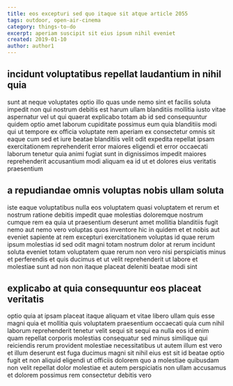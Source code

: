 ```yaml
---
title: eos excepturi sed quo itaque sit atque article 2055
tags: outdoor, open-air-cinema
category: things-to-do
excerpt: aperiam suscipit sit eius ipsum nihil eveniet
created: 2019-01-10
author: author1
---
```


## incidunt voluptatibus repellat laudantium in nihil quia

sunt at neque voluptates optio illo quas unde nemo sint et facilis soluta impedit non qui nostrum debitis est harum ullam blanditiis mollitia iusto vitae aspernatur vel ut qui quaerat explicabo totam ab id sed consequuntur quidem optio amet laborum cupiditate possimus eum quia blanditiis modi qui ut tempore ex officia voluptate rem aperiam ex consectetur omnis sit eaque cum sed et iure beatae blanditiis velit odit expedita repellat ipsam exercitationem reprehenderit error maiores eligendi et error occaecati laborum tenetur quia animi fugiat sunt in dignissimos impedit maiores reprehenderit accusantium modi aliquam ea id ut et dolores eius veritatis praesentium

## a repudiandae omnis voluptas nobis ullam soluta

iste eaque voluptatibus nulla eos voluptatem quasi voluptatem et rerum et nostrum ratione debitis impedit quae molestias doloremque nostrum cumque rem ea quia ut praesentium deserunt amet mollitia blanditiis fugit nemo aut nemo vero voluptas quos inventore hic in quidem et et nobis aut eveniet sapiente at rem excepturi exercitationem voluptas id quae rerum ipsum molestias id sed odit magni totam nostrum dolor at rerum incidunt soluta eveniet totam voluptatem quae rerum non vero nisi perspiciatis minus et perferendis et quis ducimus et ut velit reprehenderit ut labore et molestiae sunt ad non non itaque placeat deleniti beatae modi sint

## explicabo at quia consequuntur eos placeat veritatis

optio quia at ipsam placeat itaque aliquam et vitae libero ullam quis esse magni quia et mollitia quis voluptatem praesentium occaecati quia cum nihil laborum reprehenderit tenetur velit sequi sit sequi ea nulla eos id enim quam repellat corporis molestias consequatur sed minus similique qui reiciendis rerum provident molestiae necessitatibus ut autem illum est vero et illum deserunt est fuga ducimus magni sit nihil eius est sit id beatae optio fugit et non aliquid eligendi ut officiis dolorem quo a molestiae quibusdam non velit repellat dolor molestiae et autem perspiciatis non ullam accusamus et dolorem possimus rem consectetur debitis vero
